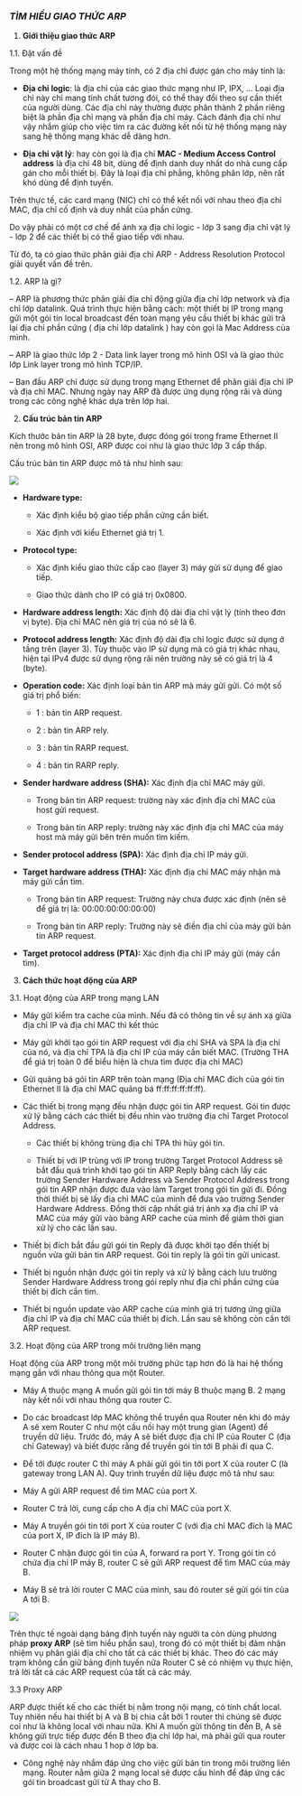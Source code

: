 ### ***TÌM HIỂU GIAO THỨC ARP***

 1. **Giới thiệu giao thức ARP**

 1.1. Đặt vấn đề

Trong một hệ thống mạng máy tính, có 2 địa chỉ được gán cho máy tính là: 

- **Địa chỉ logic**: là địa chỉ của các giao thức mạng như IP, IPX, ... Loại địa chỉ này chỉ mang tính chất tương đói, có thể thay đổi theo sự cần thiết của người dùng. Các địa chỉ này thường được phân thành 2 phần riêng biệt là phần địa chỉ mạng và phần địa chỉ máy. Cách đánh địa chỉ như vậy nhắm giúp cho việc tìm ra các đường kết nối từ hệ thống mạng này sang hệ thống mạng khác dễ dàng hơn. 

- **Địa chỉ vật lý**: hay còn gọi là địa chỉ **MAC - Medium Access Control address** là địa chỉ 48 bit, dùng để định danh duy nhất do nhà cung cấp gán cho mỗi thiết bị. Đây là loại địa chỉ phẳng, không phân lớp, nên rất khó dùng để định tuyến.

Trên thực tế, các card mạng (NIC) chỉ có thể kết nối với nhau theo địa chỉ MAC, địa chỉ cố định và duy nhất của phần cứng.

 Do vậy phải có một cơ chế để ánh xạ địa chỉ logic - lớp 3 sang địa chỉ vật lý - lớp 2 để các thiết bị có thể giao tiếp với nhau.

Từ đó, ta có giao thức phân giải địa chỉ ARP - Address Resolution Protocol giải quyết vấn đề trên.

 1.2. ARP là gì?

– ARP là phương thức phân giải địa chỉ động giữa địa chỉ lớp network và địa chỉ lớp datalink. Quá trình thực hiện bằng cách: một thiết bị IP trong mạng gửi một gói tin local broadcast đến toàn mạng yêu cầu thiết bị khác gửi trả lại địa chỉ phần cứng ( địa chỉ lớp datalink ) hay còn gọi là Mac Address của mình.

– ARP là giao thức lớp 2 - Data link layer trong mô hình OSI và là giao thức lớp Link layer trong mô hình TCP/IP.

– Ban đầu ARP chỉ được sử dụng trong mạng Ethernet để phân giải địa chỉ IP và địa chỉ MAC. Nhưng ngày nay ARP đã được ứng dụng rộng rãi và dùng trong các công nghệ khác dựa trên lớp hai.

 2. **Cấu trúc bản tin ARP**

Kích thước bản tin ARP là 28 byte, được đóng gói trong frame Ethernet II nên trong mô hình OSI, ARP được coi như là giao thức lớp 3 cấp thấp.

Cấu trúc bản tin ARP được mô tả như hình sau:

<img src="http://imgur.com/ZmKo5pU.jpg">

- **Hardware type:** 

  - Xác định kiểu bộ giao tiếp phần cứng cần biết.

  - Xác định với kiểu Ethernet giá trị 1.

- **Protocol type:**

  - Xác định kiểu giao thức cấp cao (layer 3) máy gửi sử dụng để giao tiếp.

  - Giao thức dành cho IP có giá trị 0x0800.

- **Hardware address length:** Xác định độ dài địa chỉ vật lý (tính theo đơn vị byte). Địa chỉ MAC nên giá trị của nó sẽ là 6.

- **Protocol address length:** Xác định độ dài địa chỉ logic được sử dụng ở tầng trên (layer 3). Tùy thuộc vào IP sử dụng mà có giá trị khác nhau, hiện tại IPv4 được sử dụng rộng rãi nên trường này sẽ có giá trị là 4 (byte).

- **Operation code:** Xác định loại bản tin ARP mà máy gửi gửi. Có một số giá trị phổ biến:

  - 1 : bản tin ARP request.

  - 2 : bản tin ARP rely.

  - 3 : bản tin RARP request.

  - 4 : bản tin RARP reply.

- **Sender hardware address (SHA):** Xác định địa chỉ MAC máy gửi. 

  - Trong bản tin ARP request: trường này xác định địa chỉ MAC của host gửi request.

  - Trong bản tin ARP reply: trường này xác định địa chỉ MAC của máy host mà máy gửi bên trên muốn tìm kiếm.

- **Sender protocol address (SPA):** Xác định địa chỉ IP máy gửi.

- **Target hardware address (THA):** Xác định địa chỉ MAC máy nhận mà máy gửi cần tìm.

  - Trong bản tin ARP request: Trường này chưa được xác định (nên sẽ để giá trị là: 00:00:00:00:00:00)

  - Trong bản tin ARP reply: Trường này sẽ điền địa chỉ của máy gửi bản tin ARP request.

- **Target protocol address (PTA):** Xác định địa chỉ IP máy gửi (máy cần tìm).

3. **Cách thức hoạt động của ARP**


 3.1. Hoạt động của ARP trong mạng LAN

  - Máy gửi kiểm tra cache của mình. Nếu đã có thông tin về sự ánh xạ giữa địa chỉ IP và địa chỉ MAC thì kết thúc 

  - Máy gửi khởi tạo gói tin ARP request với địa chỉ SHA và SPA là địa chỉ của nó, và địa chỉ TPA là địa chỉ IP của máy cần biết MAC. (Trường THA để giá trị toàn 0 để biểu hiện là chưa tìm được địa chỉ MAC)

  - Gửi quảng bá gói tin ARP trên toàn mạng (Địa chỉ MAC đích của gói tin Ethernet II là địa chỉ MAC quảng bá ff:ff:ff:ff:ff:ff).

  - Các thiết bị trong mạng đều nhận được gói tin ARP request. Gói tin được xử lý bằng cách các thiết bị đều nhìn vào trường địa chỉ Target Protocol Address. 

    + Các thiết bị không trùng địa chỉ TPA thì hủy gói tin.

    + Thiết bị với IP trùng với IP trong trường Target Protocol Address sẽ bắt đầu quá trình khởi tạo gói tin ARP Reply bằng cách lấy các trường Sender Hardware Address và Sender Protocol Address trong gói tin ARP nhận được đưa vào làm Target trong gói tin gửi đi. Đồng thời thiết bị sẽ lấy địa chỉ MAC của mình để đưa vào trường Sender Hardware Address. Đồng thời cập nhất giá trị ánh xạ địa chỉ IP và MAC của máy gửi vào bảng ARP cache của mình để giảm thời gian xử lý cho các lần sau.

 - Thiết bị đích bắt đầu gửi gói tin Reply đã được khởi tạo đến thiết bị nguồn vừa gửi bản tin ARP request. Gói tin reply là gói tin gửi unicast.

 - Thiết bị nguồn nhận được gói tin reply và xử lý bằng cách lưu trường Sender Hardware Address trong gói reply như địa chỉ phần cứng của thiết bị đích cần tìm.

 - Thiết bị nguồn update vào ARP cache của mình giá trị tương ứng giữa địa chỉ IP và địa chỉ MAC của thiết bị đích. Lần sau sẽ không còn cần tới ARP request.
 
3.2. Hoạt động của ARP trong môi trường liên mạng

Hoạt động của ARP trong một môi trường phức tạp hơn đó là hai hệ thống mạng gắn với nhau thông qua một Router.

 - Máy A thuộc mạng A muốn gửi gói tin tới máy B thuộc mạng B. 2 mạng này kết nối với nhau thông qua router C.

 - Do các broadcast lớp MAC không thể truyền qua Router nên khi đó máy A sẽ xem Router C như một cầu nối hay một trung gian  (Agent) để truyền dữ liệu. Trước đó, máy A sẽ biết được địa chỉ IP của Router C (địa chỉ Gateway)  và biết được rằng để truyền gói tin tới B phải đi qua C.

 - Để tới được router C thì máy A phải gửi gói tin tới port X của router C (là gateway trong LAN A). Quy trình truyền dữ liệu được mô tả như sau:

  + Máy A gửi ARP request để tìm MAC của port X.

  + Router C trả lời, cung cấp cho A địa chỉ MAC của port X.

  + Máy A truyền gói tin tới port X của router C (với địa chỉ MAC đích là MAC của port X, IP đích là IP máy B).

  + Router C nhận được gói tin của A, forward ra port Y. Trong gói tin có chứa địa chỉ IP máy B, router C sẽ gửi ARP request để tìm MAC của máy B.

  + Máy B sẽ trả lời router C MAC của mình, sau đó router sẽ gửi gói tin của A tới B.

  <img src="http://imgur.com/XXIaITr.jpg">


 Trên thực tế ngoài dạng bảng định tuyến này người ta còn dùng phương pháp **proxy ARP** (sẽ tìm hiểu phần sau), trong đó có một thiết bị đảm nhận nhiệm vụ phân giải địa chỉ cho tất cả các thiết bị khác. Theo đó các máy trạm không cần giữ bảng định tuyến nữa Router C sẽ có nhiệm vụ thực hiện, trả lời tất cả các ARP request của tất cả các máy.
 
 3.3 Proxy ARP

 ARP được thiết kế cho các thiết bị nằm trong nội mạng, có tính chất local. Tuy nhiên nếu hai thiết bị A và B bị chia cắt bởi 1 router thì chúng sẽ được coi như là không local với nhau nữa. Khi A muốn gửi thông tin đến B, A sẽ không gửi trực tiếp được đến B theo địa chỉ lớp hai, mà phải gửi qua router và được coi là cách nhau 1 hop ở lớp ba.

 - Công nghệ này nhắm đáp ứng cho việc gửi bản tin trong môi trường liên mạng. Router nằm giữa 2 mạng local sẽ được cấu hình để đáp ứng các gói tin broadcast gửi từ A thay cho B.

